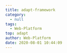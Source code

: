 ```yaml
---
title: adapt-framework
category:
  - null
tags:
  - Web-Platform
top: adapt
author: Web-Platform
date: 2020-08-01 10:44:09
---
```

